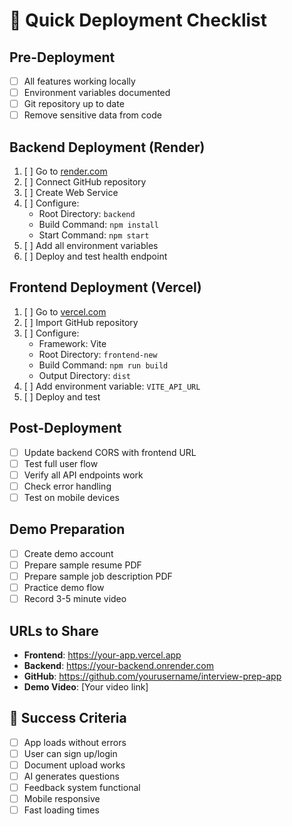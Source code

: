 # 🚀 Quick Deployment Checklist

## Pre-Deployment
- [ ] All features working locally
- [ ] Environment variables documented
- [ ] Git repository up to date
- [ ] Remove sensitive data from code

## Backend Deployment (Render)
1. [ ] Go to [render.com](https://render.com)
2. [ ] Connect GitHub repository
3. [ ] Create Web Service
4. [ ] Configure:
   - Root Directory: `backend`
   - Build Command: `npm install`
   - Start Command: `npm start`
5. [ ] Add all environment variables
6. [ ] Deploy and test health endpoint

## Frontend Deployment (Vercel)
1. [ ] Go to [vercel.com](https://vercel.com)
2. [ ] Import GitHub repository
3. [ ] Configure:
   - Framework: Vite
   - Root Directory: `frontend-new`
   - Build Command: `npm run build`
   - Output Directory: `dist`
4. [ ] Add environment variable: `VITE_API_URL`
5. [ ] Deploy and test

## Post-Deployment
- [ ] Update backend CORS with frontend URL
- [ ] Test full user flow
- [ ] Verify all API endpoints work
- [ ] Check error handling
- [ ] Test on mobile devices

## Demo Preparation
- [ ] Create demo account
- [ ] Prepare sample resume PDF
- [ ] Prepare sample job description PDF
- [ ] Practice demo flow
- [ ] Record 3-5 minute video

## URLs to Share
- **Frontend**: https://your-app.vercel.app
- **Backend**: https://your-backend.onrender.com
- **GitHub**: https://github.com/yourusername/interview-prep-app
- **Demo Video**: [Your video link]

## 🎯 Success Criteria
- [ ] App loads without errors
- [ ] User can sign up/login
- [ ] Document upload works
- [ ] AI generates questions
- [ ] Feedback system functional
- [ ] Mobile responsive
- [ ] Fast loading times